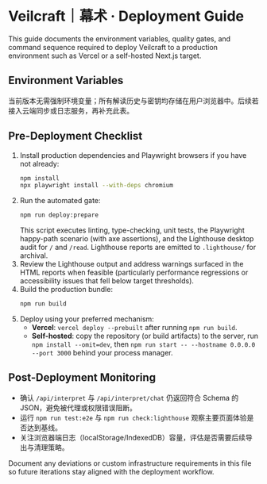 # Veilcraft｜幕术 · Deployment Guide

This guide documents the environment variables, quality gates, and command sequence required to deploy Veilcraft to a production environment such as Vercel or a self-hosted Next.js target.

## Environment Variables

当前版本无需强制环境变量；所有解读历史与密钥均存储在用户浏览器中。后续若接入云端同步或日志服务，再补充此表。

## Pre-Deployment Checklist

1. Install production dependencies and Playwright browsers if you have not already:
   ```bash
   npm install
   npx playwright install --with-deps chromium
   ```
2. Run the automated gate:
   ```bash
   npm run deploy:prepare
   ```
   This script executes linting, type-checking, unit tests, the Playwright happy-path scenario (with axe assertions), and the Lighthouse desktop audit for `/` and `/read`. Lighthouse reports are emitted to `.lighthouse/` for archival.
3. Review the Lighthouse output and address warnings surfaced in the HTML reports when feasible (particularly performance regressions or accessibility issues that fell below target thresholds).
4. Build the production bundle:
   ```bash
   npm run build
   ```
5. Deploy using your preferred mechanism:
   - **Vercel**: `vercel deploy --prebuilt` after running `npm run build`.
   - **Self-hosted**: copy the repository (or build artifacts) to the server, run `npm install --omit=dev`, then `npm run start -- --hostname 0.0.0.0 --port 3000` behind your process manager.

## Post-Deployment Monitoring

- 确认 `/api/interpret` 与 `/api/interpret/chat` 仍返回符合 Schema 的 JSON，避免被代理或权限错误阻断。
- 运行 `npm run test:e2e` 与 `npm run check:lighthouse` 观察主要页面体验是否达到基线。
- 关注浏览器端日志（localStorage/IndexedDB）容量，评估是否需要后续导出与清理策略。

Document any deviations or custom infrastructure requirements in this file so future iterations stay aligned with the deployment workflow.
